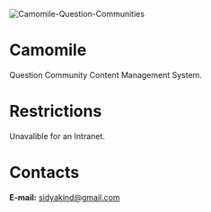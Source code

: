 ![Camomile-Question-Communities](favicon.ico)
# Camomile

Question Community Content Management System.

# Restrictions

Unavalible for an Intranet.

# Contacts

**E-mail:** sidyakind@gmail.com
